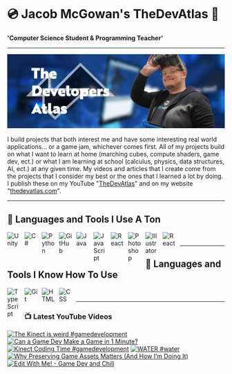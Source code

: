 # 💿 Jacob McGowan's TheDevAtlas 💽

**'Computer Science Student & Programming Teacher'**

---

!["Banner"](/photos/banner.png)

I build projects that both interest me and have some interesting real world applications... or a game jam, whichever comes first. All of my projects build on what I want to learn at home (marching cubes, compute shaders, game dev, ect.) or what I am learning at school (calculus, physics, data structures, AI, ect.) at any given time. My videos and articles that I create come from the projects that I consider my best or the ones that I learned a lot by doing. I publish these on my YouTube "[TheDevAtlas](https://www.youtube.com/@thedevatlas)" and on my website "[thedevatlas.com](https://www.thedevatlas.com/)".

---

## 💾 Languages and Tools I Use A Ton

<img align="left" alt="Unity" width="30px" style="padding-right:10px;" src="https://cdn.jsdelivr.net/gh/devicons/devicon@latest/icons/unity/unity-original.svg" />
<img align="left" alt="C#" width="30px" style="padding-right:10px;" src="https://cdn.jsdelivr.net/gh/devicons/devicon@latest/icons/csharp/csharp-original.svg" />
<img align="left" alt="Python" width="30px" style="padding-right:10px;" src="https://cdn.jsdelivr.net/gh/devicons/devicon@latest/icons/python/python-original.svg" />
<img align="left" alt="GitHub" width="30px" style="padding-right:10px;" src="https://cdn.jsdelivr.net/gh/devicons/devicon/icons/github/github-original.svg" />
<img align="left" alt="Java" width="30px" style="padding-right:10px;" src="https://cdn.jsdelivr.net/gh/devicons/devicon/icons/java/java-original.svg"/>
<img align="left" alt="JavaScript" width="30px" style="padding-right:10px;" src="https://cdn.jsdelivr.net/gh/devicons/devicon/icons/javascript/javascript-plain.svg" />
<img align="left" alt="React" width="30px" style="padding-right:10px;" src="https://cdn.jsdelivr.net/gh/devicons/devicon/icons/react/react-original.svg" />
<img align="left" alt="Photoshop" width="30px" style="padding-right:10px;" src="https://cdn.jsdelivr.net/gh/devicons/devicon@latest/icons/photoshop/photoshop-original.svg" />
<img align="left" alt="Illustrator" width="30px" style="padding-right:10px;" src="https://cdn.jsdelivr.net/gh/devicons/devicon@latest/icons/illustrator/illustrator-plain.svg" />
<img align="left" alt="React" width="30px" style="padding-right:10px;" src="https://cdn.jsdelivr.net/gh/devicons/devicon@latest/icons/premierepro/premierepro-original.svg" />

<br />

---

## 🧠 Languages and Tools I Know How To Use

<img align="left" alt="TypeScript" width="30px" style="padding-right:10px;" src="https://cdn.jsdelivr.net/gh/devicons/devicon/icons/typescript/typescript-plain.svg" />
<img align="left" alt="Git" width="30px" style="padding-right:10px;" src="https://cdn.jsdelivr.net/gh/devicons/devicon/icons/git/git-original.svg" />
<img align="left" alt="HTML" width="30px" style="padding-right:10px;" src="https://cdn.jsdelivr.net/gh/devicons/devicon/icons/html5/html5-plain.svg" />
<img align="left" alt="CSS" width="30px" style="padding-right:10px;" src="https://cdn.jsdelivr.net/gh/devicons/devicon/icons/css3/css3-plain.svg" />

<br />

---

### 📺 Latest YouTube Videos

<!-- BEGIN YOUTUBE-CARDS -->
[![The Kinect is weird #gamedevelopment](https://ytcards.demolab.com/?id=LAG1iNK6i-0&title=The+Kinect+is+weird+%23gamedevelopment&lang=en&timestamp=1726152249&background_color=%230d1117&title_color=%23ffffff&stats_color=%23dedede&max_title_lines=1&width=250&border_radius=5 "The Kinect is weird #gamedevelopment")](https://www.youtube.com/watch?v=LAG1iNK6i-0)
[![Can a Game Dev Make a Game in 1 Minute?](https://ytcards.demolab.com/?id=xJWj4lkcCTU&title=Can+a+Game+Dev+Make+a+Game+in+1+Minute%3F&lang=en&timestamp=1726079054&background_color=%230d1117&title_color=%23ffffff&stats_color=%23dedede&max_title_lines=1&width=250&border_radius=5 "Can a Game Dev Make a Game in 1 Minute?")](https://www.youtube.com/watch?v=xJWj4lkcCTU)
[![Kinect Coding Time #gamedevelopment](https://ytcards.demolab.com/?id=YPfvCCwOv1A&title=Kinect+Coding+Time+%23gamedevelopment&lang=en&timestamp=1726065838&background_color=%230d1117&title_color=%23ffffff&stats_color=%23dedede&max_title_lines=1&width=250&border_radius=5 "Kinect Coding Time #gamedevelopment")](https://www.youtube.com/watch?v=YPfvCCwOv1A)
[![WATER #water](https://ytcards.demolab.com/?id=rpEwdCtGHfA&title=WATER+%23water&lang=en&timestamp=1725970524&background_color=%230d1117&title_color=%23ffffff&stats_color=%23dedede&max_title_lines=1&width=250&border_radius=5 "WATER #water")](https://www.youtube.com/watch?v=rpEwdCtGHfA)
[![Why Preserving Game Assets Matters (And How I’m Doing It)](https://ytcards.demolab.com/?id=yj5JVR5vx4k&title=Why+Preserving+Game+Assets+Matters+%28And+How+I%E2%80%99m+Doing+It%29&lang=en&timestamp=1725952650&background_color=%230d1117&title_color=%23ffffff&stats_color=%23dedede&max_title_lines=1&width=250&border_radius=5 "Why Preserving Game Assets Matters (And How I’m Doing It)")](https://www.youtube.com/watch?v=yj5JVR5vx4k)
[![Edit With Me! - Game Dev and Chill](https://ytcards.demolab.com/?id=x9jCsU3QAmg&title=Edit+With+Me%21+-+Game+Dev+and+Chill&lang=en&timestamp=1725769748&background_color=%230d1117&title_color=%23ffffff&stats_color=%23dedede&max_title_lines=1&width=250&border_radius=5 "Edit With Me! - Game Dev and Chill")](https://www.youtube.com/watch?v=x9jCsU3QAmg)
<!-- END YOUTUBE-CARDS -->
#
